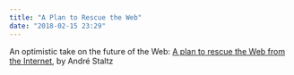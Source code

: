 ```yaml
---
title: "A Plan to Rescue the Web"
date: "2018-02-15 23:29"
---
```


An optimistic take on the future of the Web: [A plan to rescue the Web from the Internet](https://staltz.com/a-plan-to-rescue-the-web-from-the-internet.html), by Andr&#xE9; Staltz
